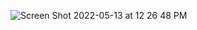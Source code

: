 ![Screen Shot 2022-05-13 at 12 26 48 PM](https://user-images.githubusercontent.com/30683150/168326819-af1a6774-4a91-48ae-b43f-84c429c0506b.png)

